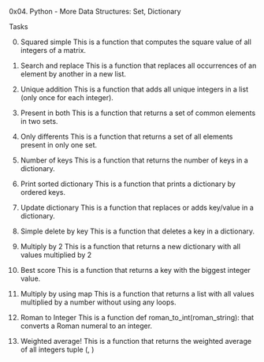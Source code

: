 0x04. Python - More Data Structures: Set, Dictionary

Tasks

0. Squared simple
This is a function that computes the square value of all integers of a matrix.

1. Search and replace
This is a function that replaces all occurrences of an element by another in a new list.

2. Unique addition
This is a function that adds all unique integers in a list (only once for each integer).

3. Present in both
This is a function that returns a set of common elements in two sets.

4. Only differents
This is a function that returns a set of all elements present in only one set.

5. Number of keys
This is a function that returns the number of keys in a dictionary.

6. Print sorted dictionary
This is a function that prints a dictionary by ordered keys.

7. Update dictionary
This is a function that replaces or adds key/value in a dictionary.

8. Simple delete by key
This is a function that deletes a key in a dictionary.

9. Multiply by 2
This is a function that returns a new dictionary with all values multiplied by 2

10. Best score
This is a function that returns a key with the biggest integer value.

11. Multiply by using map
This is a function that returns a list with all values multiplied by a number without using any loops.

12. Roman to Integer
This is a function def roman_to_int(roman_string): that converts a Roman numeral to an integer.

13. Weighted average!
This is a function that returns the weighted average of all integers tuple (<score>, <weight>)
